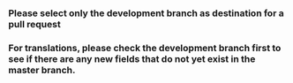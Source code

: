 ### Please select only the development branch as destination for a pull request

### For translations, please check the development branch first to see if there are any new fields that do not yet exist in the master branch.
